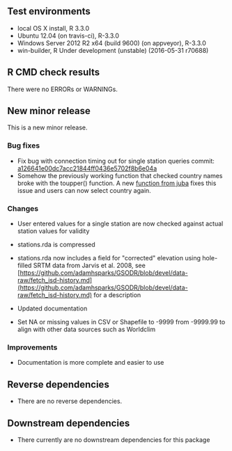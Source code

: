 ## Test environments
* local OS X install, R 3.3.0
* Ubuntu 12.04 (on travis-ci), R-3.3.0
* Windows Server 2012 R2 x64 (build 9600) (on appveyor), R-3.3.0
* win-builder, R Under development (unstable) (2016-05-31 r70688)

## R CMD check results
There were no ERRORs or WARNINGs. 

## New minor release
This is a new minor release.

### Bug fixes
  * Fix bug with connection timing out for single station queries commit:  [a126641e00dc7acc21844ff0436e5702f8b6e04a](https://github.com/adamhsparks/GSODR/commit/a126641e00dc7acc21844ff0436e5702f8b6e04a)
  * Somehow the previously working function that checked country names broke
  with the toupper() function. A new [function from juba](http://stackoverflow.com/questions/16516593/convert-from-lowercase-to-uppercase-all-values-in-all-character-variables-in-dat)
  fixes this issue and users can now select country again.

### Changes
  * User entered values for a single station are now checked against actual
  station values for validity
  * stations.rda is compressed
  * stations.rda now includes a field for "corrected" elevation using
  hole-filled SRTM data from Jarvis et al. 2008, see
  [https://github.com/adamhsparks/GSODR/blob/devel/data-raw/fetch_isd-history.md](https://github.com/adamhsparks/GSODR/blob/devel/data-raw/fetch_isd-history.md)
  for a description
  * Updated documentation
  
  * Set NA or missing values in CSV or Shapefile to -9999 from -9999.99 to align with other data sources such as Worldclim
  
### Improvements
  * Documentation is more complete and easier to use

## Reverse dependencies
* There are no reverse dependencies.

## Downstream dependencies
* There currently are no downstream dependencies for this package
